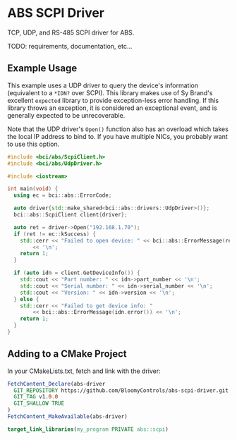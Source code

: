 # ABS SCPI Driver
TCP, UDP, and RS-485 SCPI driver for ABS.

TODO: requirements, documentation, etc...

## Example Usage

This example uses a UDP driver to query the device's information (equivalent to
a `*IDN?` over SCPI). This library makes use of Sy Brand's excellent `expected`
library to provide exception-less error handling. If this library throws an
exception, it is considered an exceptional event, and is generally expected to
be unrecoverable.

Note that the UDP driver's `Open()` function also has an overload which takes
the local IP address to bind to. If you have multiple NICs, you probably want to
use this option.

```c++
#include <bci/abs/ScpiClient.h>
#include <bci/abs/UdpDriver.h>

#include <iostream>

int main(void) {
  using ec = bci::abs::ErrorCode;

  auto driver{std::make_shared<bci::abs::drivers::UdpDriver>()};
  bci::abs::ScpiClient client{driver};

  auto ret = driver->Open("192.168.1.70");
  if (ret != ec::kSuccess) {
    std::cerr << "Failed to open device: " << bci::abs::ErrorMessage(ret)
        << '\n';
    return 1;
  }

  if (auto idn = client.GetDeviceInfo()) {
    std::cout << "Part number: " << idn->part_number << '\n';
    std::cout << "Serial number: " << idn->serial_number << '\n';
    std::cout << "Version: " << idn->version << '\n';
  } else {
    std::cerr << "Failed to get device info: "
        << bci::abs::ErrorMessage(idn.error()) << '\n';
    return 1;
  }
}
```

## Adding to a CMake Project

In your CMakeLists.txt, fetch and link with the driver:

```cmake
FetchContent_Declare(abs-driver
  GIT_REPOSITORY https://github.com/BloomyControls/abs-scpi-driver.git
  GIT_TAG v1.0.0
  GIT_SHALLOW TRUE
)
FetchContent_MakeAvailable(abs-driver)

target_link_libraries(my_program PRIVATE abs::scpi)
```
